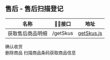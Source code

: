 ## 售后 - 售后扫描登记
名称                |    接口                                  |  地址
------------------- |--------------------------------------------|----
获取售后商品明细      |/getSkus                                   | [getSkus.js](./getSkus.js)
确认收货             
删除商品
扫描商品条码获取商品信息